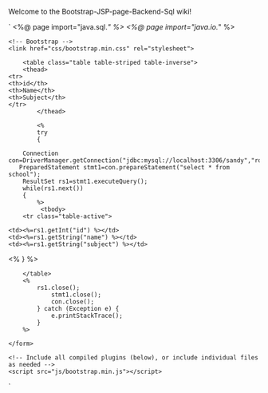 Welcome to the Bootstrap-JSP-page-Backend-Sql wiki!



`
<%@ page import="java.sql.*" %>
<%@ page import="java.io.*" %> 
<html>
<head>
    <meta charset="utf-8">
    <meta http-equiv="X-UA-Compatible" content="IE=edge">
    <meta name="viewport" content="width=device-width, initial-scale=1">
    <link rel="stylesheet" href="https://maxcdn.bootstrapcdn.com/bootstrap/4.0.0-beta/css/bootstrap.min.css" integrity="sha384-/Y6pD6FV/Vv2HJnA6t+vslU6fwYXjCFtcEpHbNJ0lyAFsXTsjBbfaDjzALeQsN6M" crossorigin="anonymous">
<script src="https://maxcdn.bootstrapcdn.com/bootstrap/4.0.0-beta/js/bootstrap.min.js" integrity="sha384-h0AbiXch4ZDo7tp9hKZ4TsHbi047NrKGLO3SEJAg45jXxnGIfYzk4Si90RDIqNm1" crossorigin="anonymous"></script>
    </head>
    <title>Bootstrap 101 Template</title>

    <!-- Bootstrap -->
    <link href="css/bootstrap.min.css" rel="stylesheet">
<body>
	<form method="post">

		<table class="table table-striped table-inverse">
		<thead>
    <tr>
    <th>id</th>
	<th>Name</th>
	<th>Subject</th>
    </tr>
			</thead>
			 
			<%
			try
			{
		
		Connection con=DriverManager.getConnection("jdbc:mysql://localhost:3306/sandy","root","sandy");
       PreparedStatement stmt1=con.prepareStatement("select * from school");
		ResultSet rs1=stmt1.executeQuery();
		while(rs1.next())
		{
			%>
			 <tbody>
		<tr class="table-active">
		
    <td><%=rs1.getInt("id") %></td>
    <td><%=rs1.getString("name") %></td>
    <td><%=rs1.getString("subject") %></td>
</tr>
			</tbody>
			<%
				}
			%>
			
		</table>
		<%
			rs1.close();
				stmt1.close();
				con.close();
			} catch (Exception e) {
				e.printStackTrace();
			}
		%>

	</form>
 <script src="https://ajax.googleapis.com/ajax/libs/jquery/1.12.4/jquery.min.js"></script>
    <!-- Include all compiled plugins (below), or include individual files as needed -->
    <script src="js/bootstrap.min.js"></script>
</body>
</html>`
